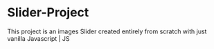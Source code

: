 # Slider-Project
This project is an images Slider created entirely from scratch with just vanilla Javascript | JS
